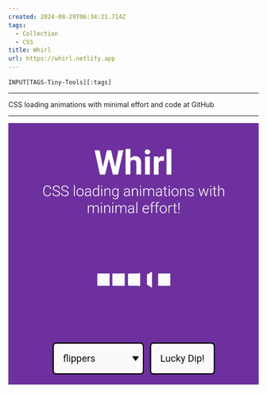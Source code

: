 ```yaml
---
created: 2024-08-29T06:34:21.714Z
tags: 
  - Collection
  - CSS
title: Whirl
url: https://whirl.netlify.app
---
```

```meta-bind
INPUT[TAGS-Tiny-Tools][:tags]
```

___
CSS loading animations with minimal effort and code at GitHub
___

![](_attachments/whirl.jpg)
